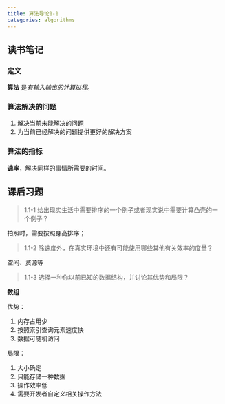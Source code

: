 ```yaml
---
title: 算法导论1-1
categories: algorithms
---
```


## 读书笔记

### 定义

**算法** 是*有输入输出的计算过程*。

### 算法解决的问题

1. 解决当前未能解决的问题
2. 为当前已经解决的问题提供更好的解决方案

### 算法的指标

**速率**，解决同样的事情所需要的时间。

## 课后习题

> 1.1-1 给出现实生活中需要排序的一个例子或者现实说中需要计算凸壳的一个例子？

拍照时，需要按照身高排序；

> 1.1-2 除速度外，在真实环境中还有可能使用哪些其他有关效率的度量？

空间、资源等

>  1.1-3 选择一种你以前已知的数据结构，并讨论其优势和局限？

**数组**

优势：

1. 内存占用少
2. 按照索引查询元素速度快
3. 数据可随机访问

局限：

1. 大小确定
2. 只能存储一种数据
3. 操作效率低
4. 需要开发者自定义相关操作方法

